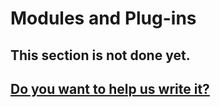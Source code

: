 # Modules and Plug-ins

## This section is not done yet.

## <a href="https://github.com/ensadi/AGSBook" target="_blank">Do you want to help us write it?</a>
